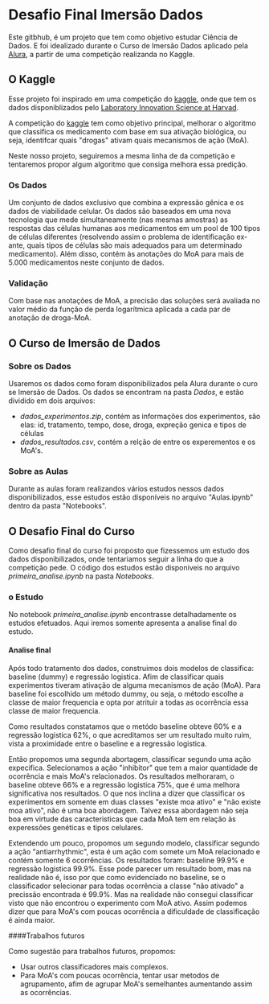 
# Desafio Final Imersão Dados

Este gitbhub, é um projeto que tem como objetivo estudar Ciência de Dados. E foi idealizado durante o Curso de Imersão Dados aplicado pela <a href="https://www.alura.com.br/">Alura</a>, a partir de uma competição realizanda no Kaggle.

## O Kaggle

Esse projeto foi inspirado em uma competição do <a href="https://www.kaggle.com/c/lish-moa">kaggle</a>, onde que tem os dados disponiblizados pelo <a href="https://lish.harvard.edu/">Laboratory Innovation Science at Harvad</a>. 

A competição do <a href="https://www.kaggle.com/c/lish-moa">kaggle</a> tem como objetivo principal, melhorar o algoritmo que classifica os medicamento com base em sua ativação biológica, ou seja, identifcar quais "drogas" ativam quais mecanismos de ação (MoA).
 
Neste nosso projeto, seguiremos a mesma linha de da competição e tentaremos propor algum algoritmo que consiga melhora essa predição. 

### Os Dados

Um conjunto de dados exclusivo que combina a expressão gênica e os dados de viabilidade celular. Os dados são baseados em uma nova tecnologia que mede simultaneamente (nas mesmas amostras) as respostas das células humanas aos medicamentos em um pool de 100 tipos de células diferentes (resolvendo assim o problema de identificação ex-ante, quais tipos de células são mais adequados para um determinado medicamento). Além disso, contém às anotações do MoA para mais de 5.000 medicamentos neste conjunto de dados.

### Validação

Com base nas anotações de MoA, a precisão das soluções será avaliada no valor médio da função de perda logarítmica aplicada a cada par de anotação de droga-MoA.

## O Curso de Imersão de Dados

### Sobre os Dados

Usaremos os dados como foram disponibilizados pela Alura durante o curo se Imersão de Dados. Os dados se encontram na pasta _Dados_, e estão dividido em dois arquivos: 
* _dados_experimentos.zip_, contém as informações dos experimentos, são elas: id, tratamento, tempo, dose, droga, expreção genica e tipos de células
* _dados_resultados.csv_, contém a relção de entre os experementos e os MoA's. 

### Sobre as Aulas

Durante as aulas foram realizandos vários estudos nessos dados disponibilizados, esse estudos estão disponíveis no arquivo "Aulas.ipynb" dentro da pasta "Notebooks".

## O Desafio Final do Curso

Como desafio final do curso foi proposto que fizessemos um estudo dos dados disponibilizados, onde tentariamos seguir a linha do que a competição pede. O código dos estudos estão disponiveis no arquivo _primeira_analise.ipynb_ na pasta _Notebooks_.

### o Estudo
 
No notebook _primeira_analise.ipynb_ encontrasse detalhadamente os estudos efetuados. 
Aqui iremos somente apresenta a analise final do estudo.

#### Analise final

Após todo tratamento dos dados, construimos dois modelos de classifica: baseline (dummy) e regressão logistica. Afim de classificar quais experimentos tiveram ativação de alguma mecanismos de ação (MoA). Para baseline foi escolhido um método dummy, ou seja, o método escolhe a classe de maior frequencia e opta por atrituir a todas as ocorrência essa classe de maior frequencia. 

Como resultados constatamos que o metódo baseline obteve 60% e a regressão logistica 62%, o que acreditamos ser um resultado muito ruim, vista a proximidade entre o baseline e a regressão logistica.

Então propomos uma segunda abortagem, classificar segundo uma ação expecifica. Selecionamos a ação "inhibitor" que tem a maior quantidade de ocorrência e mais MoA's relacionados. Os resultados melhoraram, o baseline obteve 66% e a regressão logistica 75%, que é uma melhora significativa nos resultados. O que nos inclina a dizer que classificar os experimentos em somente em duas classes "existe moa ativo" e "não existe moa ativo", não é uma boa abordagem. Talvez essa abordagem não seja boa em virtude das caracteristicas que cada MoA tem em relação às experessões genéticas e tipos celulares.

Extendendo um pouco, propomos um segundo modelo, classificar segundo a ação "antiarrhythmic", esta é um ação com somete um MoA relacionado e contém somente 6 ocorrências. Os resultados foram: baseline 99.9% e regressão logistica 99.9%. Esse pode parecer um resultado bom, mas na realidade não é, isso por que como evidenciado no baseline, se o classificador selecionar para todas ocorrência a classe "não ativado" a precissão encontrada é 99.9%. Mas na realidade não consegui classificar visto que não encontrou o experimento com MoA ativo. Assim podemos dizer que para MoA's com poucas ocorrência a dificuldade de classificação é ainda maior.

####Trabalhos futuros

Como sugestão para trabalhos futuros, propomos:
 * Usar outros classificadores mais complexos.
 * Para MoA's com poucas ocorrência, tentar usar metodos de agrupamento, afim de agrupar MoA's semelhantes aumentando assim as ocorrências.
